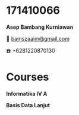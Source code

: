 # 171410066

**Asep Bambang Kurniawan**

:e-mail: bamszaaim@gmail.com

:telephone: +6281220870130


# Courses

**Informatika IV A**

**Basis Data Lanjut**
